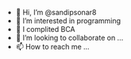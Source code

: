 - 👋 Hi, I’m @sandipsonar8
- 👀 I’m interested in programming
- 🌱 I complited BCA
- 💞️ I’m looking to collaborate on ...
- 📫 How to reach me ...

<!---
sandipsonar8/sandipsonar8 is a ✨ special ✨ repository because its `README.md` (this file) appears on your GitHub profile.
You can click the Preview link to take a look at your changes.
--->
